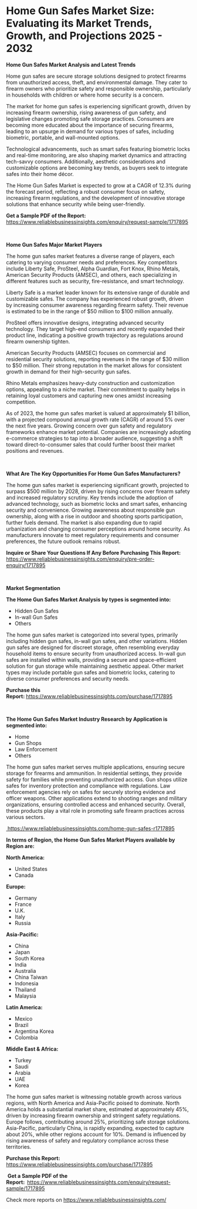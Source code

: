 <p><h1>Home Gun Safes Market Size: Evaluating its Market Trends, Growth, and Projections 2025 - 2032</h1></p><p><strong>Home Gun Safes Market Analysis and Latest Trends</strong></p>
<p><p>Home gun safes are secure storage solutions designed to protect firearms from unauthorized access, theft, and environmental damage. They cater to firearm owners who prioritize safety and responsible ownership, particularly in households with children or where home security is a concern. </p><p>The market for home gun safes is experiencing significant growth, driven by increasing firearm ownership, rising awareness of gun safety, and legislative changes promoting safe storage practices. Consumers are becoming more educated about the importance of securing firearms, leading to an upsurge in demand for various types of safes, including biometric, portable, and wall-mounted options. </p><p>Technological advancements, such as smart safes featuring biometric locks and real-time monitoring, are also shaping market dynamics and attracting tech-savvy consumers. Additionally, aesthetic considerations and customizable options are becoming key trends, as buyers seek to integrate safes into their home décor.</p><p>The Home Gun Safes Market is expected to grow at a CAGR of 12.3% during the forecast period, reflecting a robust consumer focus on safety, increasing firearm regulations, and the development of innovative storage solutions that enhance security while being user-friendly.</p></p>
<p><strong>Get a Sample PDF of the Report:&nbsp;</strong> <a href="https://www.reliablebusinessinsights.com/enquiry/request-sample/1717895?utm_campaign=39&utm_medium=2&utm_source=Github&utm_content=ia&utm_term=07022025&utm_id=home-gun-safes">https://www.reliablebusinessinsights.com/enquiry/request-sample/1717895</a></p>
<p>&nbsp;</p>
<p><strong>Home Gun Safes Major Market Players</strong></p>
<p><p>The home gun safes market features a diverse range of players, each catering to varying consumer needs and preferences. Key competitors include Liberty Safe, ProSteel, Alpha Guardian, Fort Knox, Rhino Metals, American Security Products (AMSEC), and others, each specializing in different features such as security, fire-resistance, and smart technology.</p><p>Liberty Safe is a market leader known for its extensive range of durable and customizable safes. The company has experienced robust growth, driven by increasing consumer awareness regarding firearm safety. Their revenue is estimated to be in the range of $50 million to $100 million annually.</p><p>ProSteel offers innovative designs, integrating advanced security technology. They target high-end consumers and recently expanded their product line, indicating a positive growth trajectory as regulations around firearm ownership tighten.</p><p>American Security Products (AMSEC) focuses on commercial and residential security solutions, reporting revenues in the range of $30 million to $50 million. Their strong reputation in the market allows for consistent growth in demand for their high-security gun safes.</p><p>Rhino Metals emphasizes heavy-duty construction and customization options, appealing to a niche market. Their commitment to quality helps in retaining loyal customers and capturing new ones amidst increasing competition.</p><p>As of 2023, the home gun safes market is valued at approximately $1 billion, with a projected compound annual growth rate (CAGR) of around 5% over the next five years. Growing concern over gun safety and regulatory frameworks enhance market potential. Companies are increasingly adopting e-commerce strategies to tap into a broader audience, suggesting a shift toward direct-to-consumer sales that could further boost their market positions and revenues.</p></p>
<p>&nbsp;</p>
<p><strong>What Are The Key Opportunities For Home Gun Safes Manufacturers?</strong></p>
<p><p>The home gun safes market is experiencing significant growth, projected to surpass $500 million by 2028, driven by rising concerns over firearm safety and increased regulatory scrutiny. Key trends include the adoption of advanced technology, such as biometric locks and smart safes, enhancing security and convenience. Growing awareness about responsible gun ownership, along with a rise in outdoor and shooting sports participation, further fuels demand. The market is also expanding due to rapid urbanization and changing consumer perceptions around home security. As manufacturers innovate to meet regulatory requirements and consumer preferences, the future outlook remains robust.</p></p>
<p><strong>Inquire or Share Your Questions If Any Before Purchasing This Report:</strong> <a href="https://www.reliablebusinessinsights.com/enquiry/pre-order-enquiry/1717895?utm_campaign=39&utm_medium=2&utm_source=Github&utm_content=ia&utm_term=07022025&utm_id=home-gun-safes">https://www.reliablebusinessinsights.com/enquiry/pre-order-enquiry/1717895</a></p>
<p>&nbsp;</p>
<p><strong>Market Segmentation</strong></p>
<p><strong>The Home Gun Safes Market Analysis by types is segmented into:</strong></p>
<p><ul><li>Hidden Gun Safes</li><li>In-wall Gun Safes</li><li>Others</li></ul></p>
<p><p>The home gun safes market is categorized into several types, primarily including hidden gun safes, in-wall gun safes, and other variations. Hidden gun safes are designed for discreet storage, often resembling everyday household items to ensure security from unauthorized access. In-wall gun safes are installed within walls, providing a secure and space-efficient solution for gun storage while maintaining aesthetic appeal. Other market types may include portable gun safes and biometric locks, catering to diverse consumer preferences and security needs.</p></p>
<p><strong>Purchase this Report:&nbsp;</strong><a href="https://www.reliablebusinessinsights.com/purchase/1717895?utm_campaign=39&utm_medium=2&utm_source=Github&utm_content=ia&utm_term=07022025&utm_id=home-gun-safes">https://www.reliablebusinessinsights.com/purchase/1717895</a></p>
<p>&nbsp;</p>
<p><strong>The Home Gun Safes Market Industry Research by Application is segmented into:</strong></p>
<p><ul><li>Home</li><li>Gun Shops</li><li>Law Enforcement</li><li>Others</li></ul></p>
<p><p>The home gun safes market serves multiple applications, ensuring secure storage for firearms and ammunition. In residential settings, they provide safety for families while preventing unauthorized access. Gun shops utilize safes for inventory protection and compliance with regulations. Law enforcement agencies rely on safes for securely storing evidence and officer weapons. Other applications extend to shooting ranges and military organizations, ensuring controlled access and enhanced security. Overall, these products play a vital role in promoting safe firearm practices across various sectors.</p></p>
<p><a href="https://www.reliablebusinessinsights.com/home-gun-safes-r1717895?utm_campaign=39&utm_medium=2&utm_source=Github&utm_content=ia&utm_term=07022025&utm_id=home-gun-safes">&nbsp;https://www.reliablebusinessinsights.com/home-gun-safes-r1717895</a></p>
<p><strong>In terms of Region, the Home Gun Safes Market Players available by Region are:</strong></p>
<p>
    <p> <strong> North America: </strong>
        <ul>
            <li>United States</li>
            <li>Canada</li>
        </ul>
        </p> 
    <p> <strong> Europe: </strong>
        <ul>
            <li>Germany</li>
            <li>France</li>
            <li>U.K.</li>
            <li>Italy</li>
            <li>Russia</li>
        </ul>
        </p> 
    <p> <strong> Asia-Pacific: </strong>
        <ul>
            <li>China</li>
            <li>Japan</li>
            <li>South Korea</li>
            <li>India</li>
            <li>Australia</li>
            <li>China Taiwan</li>
            <li>Indonesia</li>
            <li>Thailand</li>
            <li>Malaysia</li>
        </ul>
        </p> 
    <p> <strong> Latin America: </strong>
        <ul>
            <li>Mexico</li>
            <li>Brazil</li>
            <li>Argentina Korea</li>
            <li>Colombia</li>
        </ul>
        </p> 
    <p> <strong> Middle East & Africa: </strong>
        <ul>
            <li>Turkey</li>
            <li>Saudi</li>
            <li>Arabia</li>
            <li>UAE</li>
            <li>Korea</li>
        </ul>
    </p>
    </p>
<p><p>The home gun safes market is witnessing notable growth across various regions, with North America and Asia-Pacific poised to dominate. North America holds a substantial market share, estimated at approximately 45%, driven by increasing firearm ownership and stringent safety regulations. Europe follows, contributing around 25%, prioritizing safe storage solutions. Asia-Pacific, particularly China, is rapidly expanding, expected to capture about 20%, while other regions account for 10%. Demand is influenced by rising awareness of safety and regulatory compliance across these territories.</p></p>
<p><strong>Purchase this Report: </strong><a href="https://www.reliablebusinessinsights.com/purchase/1717895?utm_campaign=39&utm_medium=2&utm_source=Github&utm_content=ia&utm_term=07022025&utm_id=home-gun-safes">https://www.reliablebusinessinsights.com/purchase/1717895</a></p>
<p>&nbsp;<strong>Get a Sample PDF of the Report:&nbsp;&nbsp;</strong><a href="https://www.reliablebusinessinsights.com/enquiry/request-sample/1717895?utm_campaign=39&utm_medium=2&utm_source=Github&utm_content=ia&utm_term=07022025&utm_id=home-gun-safes">https://www.reliablebusinessinsights.com/enquiry/request-sample/1717895</a></p>
<p><strong></strong></p>
<p>Check more reports on <a href="https://www.reliablebusinessinsights.com/?utm_campaign=39&utm_medium=2&utm_source=Github&utm_content=ia&utm_term=07022025&utm_id=home-gun-safes">https://www.reliablebusinessinsights.com/</a></p>
